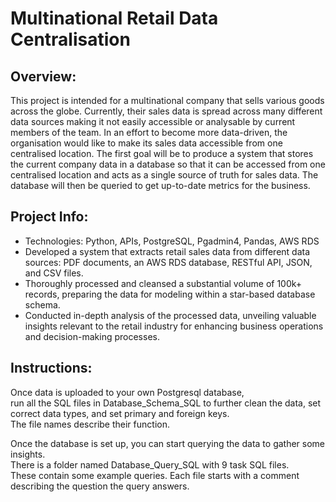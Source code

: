 # Multinational Retail Data Centralisation

## Overview:
This project is intended for a multinational company that sells various goods across the globe.
Currently, their sales data is spread across many different data sources making it not easily accessible or analysable by current members of the team.
In an effort to become more data-driven, the organisation would like to make its sales data accessible from one centralised location.
The first goal will be to produce a system that stores the current company data in a database so that it can be accessed from one centralised location and acts as a single source of truth for sales data.
The database will then be queried to get up-to-date metrics for the business.

## Project Info:
- Technologies: Python, APIs, PostgreSQL, Pgadmin4, Pandas, AWS RDS
- Developed a system that extracts retail sales data from different data sources: PDF documents, an AWS RDS database, RESTful API, JSON, and CSV files.
- Thoroughly processed and cleansed a substantial volume of 100k+ records, preparing the data for modeling within a star-based database schema.
- Conducted in-depth analysis of the processed data, unveiling valuable insights relevant to the retail industry for enhancing business operations and decision-making processes. 

## Instructions:




Once data is uploaded to your own Postgresql database, \
run all the SQL files in Database_Schema_SQL to further clean the data, set correct data types, and set primary and foreign keys. \
The file names describe their function.

Once the database is set up, you can start querying the data to gather some insights. \
There is a folder named Database_Query_SQL with 9 task SQL files. \
These contain some example queries. Each file starts with a comment describing the question the query answers.


